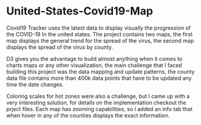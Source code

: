 # United-States-Covid19-Map

Covid19 Tracker uses the latest data to display visually the progression of the COVID-19 In the united states. 
The project contains two maps, the first map displays the general trend for the spread of the virus, the second map displays the spread of the virus by county.

D3 gives you the advantage to build almost anything when it comes to charts maps or any other visualization, 
the main challenge that I faced building this project was the data mapping and update patterns, 
the county data file contains more than 400k data points that have to be updated any time the date changes.

Coloring scales for hot zones were also a challenge, but I came up with a very interesting solution, for details on the implementation checkout the prject files.
Each map has zooming capabilities, so I added an info tab that when hover in any of the counties displays the exact information.
